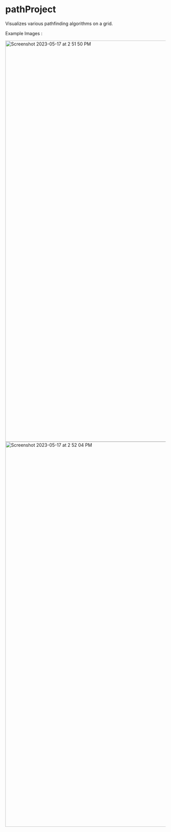 # pathProject


Visualizes various pathfinding algorithms on a grid.

Example Images : 

<img width="1258" alt="Screenshot 2023-05-17 at 2 51 50 PM" src="https://github.com/kolority/pathProject/assets/95579140/f4566c02-a3f6-49a2-99f1-42388497e41e">

<img width="1208" alt="Screenshot 2023-05-17 at 2 52 04 PM" src="https://github.com/kolority/pathProject/assets/95579140/b0b03429-65c8-438c-8b38-ae09ae97a73c">
